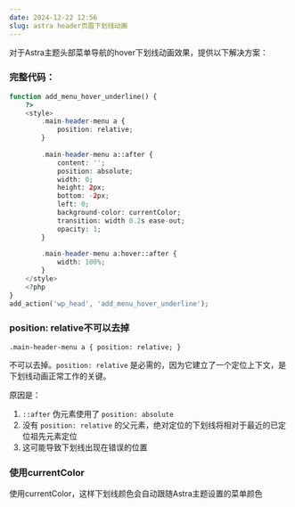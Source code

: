 ```yaml
---
date: 2024-12-22 12:56
slug: astra header页眉下划线动画
---
```




对于Astra主题头部菜单导航的hover下划线动画效果，提供以下解决方案：

<!-- truncate -->

### 完整代码：

```php
function add_menu_hover_underline() {
    ?>
    <style>
        .main-header-menu a {
            position: relative;
        }
        
        .main-header-menu a::after {
            content: '';
            position: absolute;
            width: 0;
            height: 2px;
            bottom: -2px;
            left: 0;
            background-color: currentColor;
            transition: width 0.2s ease-out;
            opacity: 1;
        }
        
        .main-header-menu a:hover::after {
            width: 100%;
        }
    </style>
    <?php
}
add_action('wp_head', 'add_menu_hover_underline');
```

###      position: relative不可以去掉

`.main-header-menu a {
            position: relative;
        }`

不可以去掉。`position: relative` 是必需的，因为它建立了一个定位上下文，是下划线动画正常工作的关键。

原因是：

1. `::after` 伪元素使用了 `position: absolute`
2. 没有 `position: relative` 的父元素，绝对定位的下划线将相对于最近的已定位祖先元素定位
3. 这可能导致下划线出现在错误的位置

### 使用currentColor

使用currentColor，这样下划线颜色会自动跟随Astra主题设置的菜单颜色
